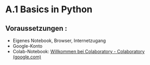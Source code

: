 # A.1 Basics in Python

## Voraussetzungen :&#x20;

* Eigenes Notebook, Browser, Internetzugang
* Google-Konto 
* Colab-Notebook: [Willkommen bei Colaboratory - Colaboratory (google.com)](https://colab.research.google.com/)

